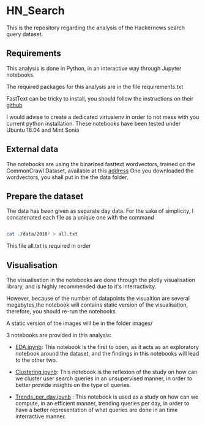 # HN_Search

This is the repository regarding the analysis of the Hackernews search query dataset.


## Requirements

This analysis is done in Python, in an interactive way through Jupyter notebooks.

The required packages for this analysis are in the file requirements.txt

FastText can be tricky to install, you should follow the instructions on their [github](https://github.com/facebookresearch/fastText#building-fasttext)

I would advise to create a dedicated virtualenv in order to not mess with you current python installation.
These notebooks have been tested under Ubuntu 16.04 and Mint Sonia

## External data

The notebooks are using  the binarized fasttext wordvectors, trained on the CommonCrawl Dataset, available at this [address](https://s3-us-west-1.amazonaws.com/fasttext-vectors/crawl-300d-2M-subword.zip)
One you downloaded the wordvectors, you shall put in the the data folder.


## Prepare the dataset

The data has been given as separate day data.
For the sake of simplicity, I concatenated each file as a unique one with the command 

```bash

cat ./data/2018* > all.txt

```

This file all.txt is required in order

## Visualisation

The visualisation in the notebooks are done through the plotly visualisation library, and is highly recommended due to it's interractivity.

However, because of the number of datapoints the visualtion are several megabytes,the notebook will contains static version of the visualisation, therefore, you should re-run the notebooks

A static version of the images will be in the folder images/

3 notebooks are provided in this analysis:

- [EDA.ipynb](https://github.com/rdoume/HN_Search/blob/master/eda.ipynb): This notebook is the first to open, as it acts as an exploratory notebook around the dataset, and the findings in this notebooks will lead to the other two.
  
- [Clustering.ipynb](https://github.com/rdoume/HN_Search/blob/master/Clustering.ipynb): This notebook is the reflexion of the study on how can we cluster user search queries in an unsupervised manner, in order to better provide insights on the type of queries.
  
- [Trends_per_day.ipynb](https://github.com/rdoume/HN_Search/blob/master/Trends_per_day.ipynb) : This notebook is used as a study on how can we compute, in an efficient manner, trending queries per day, in order to have a better representation of what queries are done in an time interractive manner.
